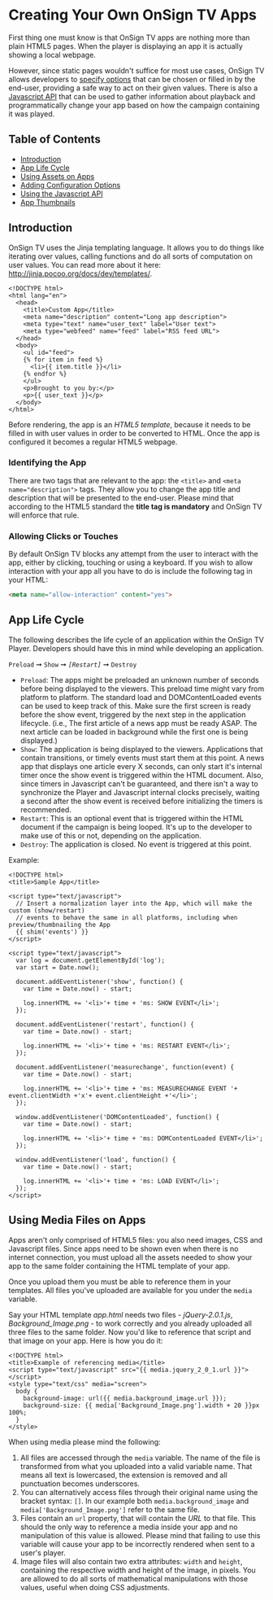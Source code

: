 # Creating Your Own OnSign TV Apps

First thing one must know is that OnSign TV apps are nothing more than plain HTML5 pages. When the player is displaying an app it is actually showing a local webpage.

However, since static pages wouldn't suffice for most use cases, OnSign TV allows developers to [specify options](USERCONF.md#app-configuration) that can be chosen or filled in by the end-user, providing a safe way to act on their given values. There is also a [Javascript API](JSBRIDGE.md#signage-object) that can be used to gather information about playback and programmatically change your app based on how the campaign containing it was played.

## Table of Contents

  * [Introduction](#introduction)
  * [App Life Cycle](#app-life-cycle)
  * [Using Assets on Apps](#using-media-files-on-apps)
  * [Adding Configuration Options](USERCONF.md#app-configuration)
  * [Using the Javascript API](JSBRIDGE.md#signage-object)
  * [App Thumbnails](THUMBNAILING.md)

## Introduction

OnSign TV uses the Jinja templating language. It allows you to do things like iterating over values, calling functions and do all sorts of computation on user values. You can read more about it here: <http://jinja.pocoo.org/docs/dev/templates/>.

```html+jinja
<!DOCTYPE html>
<html lang="en">
  <head>
    <title>Custom App</title>
    <meta name="description" content="Long app description">
    <meta type="text" name="user_text" label="User text">
    <meta type="webfeed" name="feed" label="RSS feed URL">
  </head>
  <body>
    <ul id="feed">
    {% for item in feed %}
      <li>{{ item.title }}</li>
    {% endfor %}
    </ul>
    <p>Brought to you by:</p>
    <p>{{ user_text }}</p>
  </body>
</html>
```

Before rendering, the app is an *HTML5 template*, because it needs to be filled in with user values in order to be converted to HTML. Once the app is configured it becomes a regular HTML5 webpage.


### Identifying the App
There are two tags that are relevant to the app: the `<title>` and `<meta name="description">` tags. They allow you to change the app title and description that will be presented to the end-user. Please mind that according to the HTML5 standard the **title tag is mandatory** and OnSign TV will enforce that rule.

### Allowing Clicks or Touches

By default OnSign TV blocks any attempt from the user to interact with the app, either by clicking, touching or using a keyboard. If you wish to allow interaction with your app all you have to do is include the following tag in your HTML:

```html
<meta name="allow-interaction" content="yes">
```

## App Life Cycle

The following describes the life cycle of an application within the OnSign TV Player. Developers should have this in mind while developing an application.

`Preload` ➞ `Show` ➞ *`[Restart]`* ➞ `Destroy`

- `Preload`: The apps might be preloaded an unknown number of seconds before being displayed to the viewers. This preload time might vary from platform to platform. The standard load and DOMContentLoaded events can be used to keep track of this.
Make sure the first screen is ready before the show event, triggered by the next step in the application lifecycle. (i.e., The first article of a news app must be ready ASAP. The next article can be loaded in background while the first one is being displayed.)
- `Show`: The application is being displayed to the viewers. Applications that contain transitions, or timely events must start them at this point.
A news app that displays one article every X seconds, can only start it's internal timer once the show event is triggered within the HTML document. Also, since timers in Javascript can't be guaranteed, and there isn't a way to synchronize the Player and Javascript internal clocks precisely, waiting a second after the show event is received before initializing the timers is recommended.
- `Restart`: This is an optional event that is triggered within the HTML document if the campaign is being looped. It's up to the developer to make use of this or not, depending on the application.
- `Destroy`: The application is closed. No event is triggered at this point.

Example:

```html+jinja
<!DOCTYPE html>
<title>Sample App</title>

<script type="text/javascript">
  // Insert a normalization layer into the App, which will make the custom (show/restart)
  // events to behave the same in all platforms, including when preview/thumbnailing the App
  {{ shim('events') }}
</script>

<script type="text/javascript">
  var log = document.getElementById('log');
  var start = Date.now();

  document.addEventListener('show', function() {
    var time = Date.now() - start;

    log.innerHTML += '<li>'+ time + 'ms: SHOW EVENT</li>';
  });

  document.addEventListener('restart', function() {
    var time = Date.now() - start;

    log.innerHTML += '<li>'+ time + 'ms: RESTART EVENT</li>';
  });

  document.addEventListener('measurechange', function(event) {
    var time = Date.now() - start;

    log.innerHTML += '<li>'+ time + 'ms: MEASURECHANGE EVENT '+ event.clientWidth +'x'+ event.clientHeight +'</li>';
  });

  window.addEventListener('DOMContentLoaded', function() {
    var time = Date.now() - start;

    log.innerHTML += '<li>'+ time + 'ms: DOMContentLoaded EVENT</li>';
  });

  window.addEventListener('load', function() {
    var time = Date.now() - start;

    log.innerHTML += '<li>'+ time + 'ms: LOAD EVENT</li>';
  });
</script>
```

## Using Media Files on Apps

Apps aren't only comprised of HTML5 files: you also need images, CSS and Javascript files. Since apps need to be shown even when there is no internet connection, you must upload all the assets needed to show your app to the same folder containing the HTML template of your app.

Once you upload them you must be able to reference them in your templates. All files you've uploaded are available for you under the `media` variable.

Say your HTML template *app.html* needs two files - *jQuery-2.0.1.js*, *Background_Image.png* - to work correctly and you already uploaded all three files to the same folder. Now you'd like to reference that script and that image on your app. Here is how you do it:

```html+jinja
<!DOCTYPE html>
<title>Example of referencing media</title>
<script type="text/javascript" src="{{ media.jquery_2_0_1.url }}"></script>
<style type="text/css" media="screen">
  body {
    background-image: url({{ media.background_image.url }});
    background-size: {{ media['Background_Image.png'].width + 20 }}px 100%;
  }
</style>
```

When using media please mind the following:

1. All files are accessed through the `media` variable. The name of the file is transformed from what you uploaded into a valid variable name. That means all text is lowercased, the extension is removed and all punctuation becomes underscores.
2. You can alternatively access files through their original name using the bracket syntax: `[]`. In our example both `media.background_image` and `media['Background_Image.png']` refer to the same file.
3. Files contain an `url` property, that will contain the *URL* to that file. This should the only way to reference a media inside your app and no manipulation of this value is allowed. Please mind that failing to use this variable will cause your app to be incorrectly rendered when sent to a user's player.
4. Image files will also contain two extra attributes: `width` and `height`, containing the respective width and height of the image, in pixels. You are allowed to do all sorts of mathematical manipulations with those values, useful when doing CSS adjustments.
